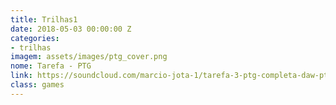 ```yaml
---
title: Trilhas1
date: 2018-05-03 00:00:00 Z
categories:
- trilhas
imagem: assets/images/ptg_cover.png
nome: Tarefa - PTG
link: https://soundcloud.com/marcio-jota-1/tarefa-3-ptg-completa-daw-ptg-gameaudioacademy-tarefa3
class: games
---
```


